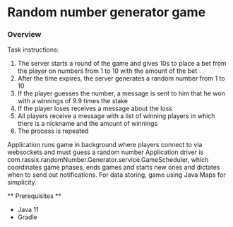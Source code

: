 # Random number generator game

### Overview

Task instructions: 

1) The server starts a round of the game and gives 10s to place a bet from the player on numbers from 1 to 10 with the amount of the bet
2) After the time expires, the server generates a random number from 1 to 10
3) If the player guesses the number, a message is sent to him that he won with a winnings of 9.9 times the stake
4) If the player loses receives a message about the loss
5) All players receive a message with a list of winning players in which there is a nickname and the amount of winnings
6) The process is repeated

Application runs game in background where players connect to via websockets and must guess a random number
Application driver is com.rassix.randomNumber.Generator.service.GameScheduler, which coordinates game phases, ends games 
and starts new ones and dictates when to send out notifications. For data storing, game using Java Maps for simplicity. 

** Prerequisites **

* Java 11
* Gradle